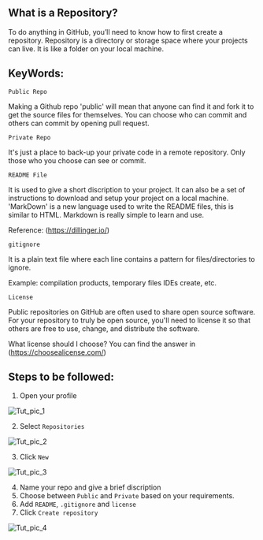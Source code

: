 ## What is a Repository?
To do anything in GitHub, you’ll need to know how to first create a repository. 
Repository is a directory or storage space where your projects can live. 
It is like a folder on your local machine.

## KeyWords:
```Public Repo``` 
  
  Making a Github repo 'public' will mean that anyone can find it and fork it to get the source files for themselves. 
  You can choose who can commit and others can commit by opening pull request.

```Private Repo``` 

  It's just a place to back-up your private code in a remote repository. Only those who you choose can see or commit.  

```README File```
  
  It is used to give a short discription to your project. It can also be a set of instructions to download and setup your project on a local machine. 
  'MarkDown' is a new language used to write the README files, this is similar to HTML.
  Markdown is really simple to learn and use.
  
  Reference: (https://dillinger.io/)

```gitignore```

  It is a plain text file where each line contains a pattern for files/directories to ignore. 
  
  Example: compilation products, temporary files IDEs create, etc.

```License```

  Public repositories on GitHub are often used to share open source software. 
  For your repository to truly be open source, you'll need to license it so that others are free to use, change, and distribute the software.
  
  What license should I choose?
  You can find the answer in (https://choosealicense.com/)

## Steps to be followed:
1. Open your profile

  ![Tut_pic_1]()

2. Select ```Repositories``` 

  ![Tut_pic_2]()

3. Click ```New```

  ![Tut_pic_3]()

4. Name your repo and give a brief discription
5. Choose between ```Public``` and ```Private``` based on your requirements.
6. Add ```README```, ```.gitignore``` and ```license```
7. Click ```Create repository```

  ![Tut_pic_4]()
